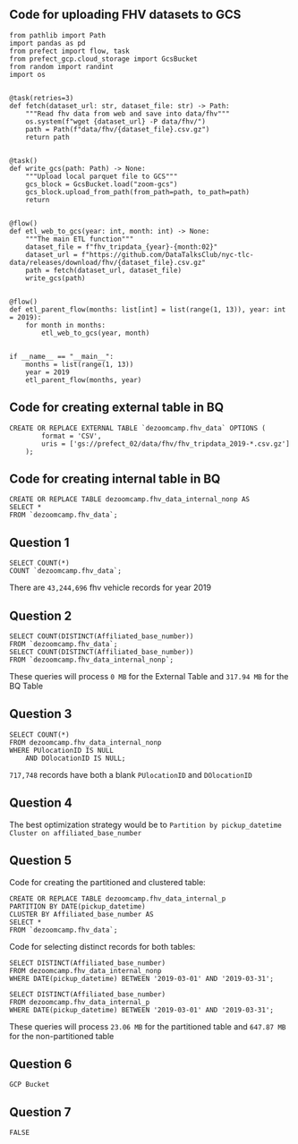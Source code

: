 ## Code for uploading FHV datasets to GCS
```
from pathlib import Path
import pandas as pd
from prefect import flow, task
from prefect_gcp.cloud_storage import GcsBucket
from random import randint
import os


@task(retries=3)
def fetch(dataset_url: str, dataset_file: str) -> Path:
    """Read fhv data from web and save into data/fhv"""
    os.system(f"wget {dataset_url} -P data/fhv/")
    path = Path(f"data/fhv/{dataset_file}.csv.gz")
    return path


@task()
def write_gcs(path: Path) -> None:
    """Upload local parquet file to GCS"""
    gcs_block = GcsBucket.load("zoom-gcs")
    gcs_block.upload_from_path(from_path=path, to_path=path)
    return


@flow()
def etl_web_to_gcs(year: int, month: int) -> None:
    """The main ETL function"""
    dataset_file = f"fhv_tripdata_{year}-{month:02}"
    dataset_url = f"https://github.com/DataTalksClub/nyc-tlc-data/releases/download/fhv/{dataset_file}.csv.gz"
    path = fetch(dataset_url, dataset_file)
    write_gcs(path)


@flow()
def etl_parent_flow(months: list[int] = list(range(1, 13)), year: int = 2019):
    for month in months:
        etl_web_to_gcs(year, month)


if __name__ == "__main__":
    months = list(range(1, 13))
    year = 2019
    etl_parent_flow(months, year)
```
## Code for creating external table in BQ
```
CREATE OR REPLACE EXTERNAL TABLE `dezoomcamp.fhv_data` OPTIONS (
        format = 'CSV',
        uris = ['gs://prefect_02/data/fhv/fhv_tripdata_2019-*.csv.gz']
    );
```

## Code for creating internal table in BQ
```
CREATE OR REPLACE TABLE dezoomcamp.fhv_data_internal_nonp AS
SELECT *
FROM `dezoomcamp.fhv_data`;
```

## Question 1
```
SELECT COUNT(*)
COUNT `dezoomcamp.fhv_data`;
```
There are `43,244,696` fhv vehicle records for year 2019

## Question 2
```
SELECT COUNT(DISTINCT(Affiliated_base_number))
FROM `dezoomcamp.fhv_data`;
SELECT COUNT(DISTINCT(Affiliated_base_number))
FROM `dezoomcamp.fhv_data_internal_nonp`;
```
These queries will process `0 MB` for the External Table and `317.94 MB` for the BQ Table

## Question 3
```
SELECT COUNT(*)
FROM dezoomcamp.fhv_data_internal_nonp
WHERE PUlocationID IS NULL
    AND DOlocationID IS NULL;
```
`717,748` records have both a blank `PUlocationID` and `DOlocationID`

## Question 4
The best optimization strategy would be to `Partition by pickup_datetime Cluster on affiliated_base_number`

## Question 5
Code for creating the partitioned and clustered table:  
```
CREATE OR REPLACE TABLE dezoomcamp.fhv_data_internal_p
PARTITION BY DATE(pickup_datetime)
CLUSTER BY Affiliated_base_number AS
SELECT *
FROM `dezoomcamp.fhv_data`;
```
Code for selecting distinct records for both tables:
```
SELECT DISTINCT(Affiliated_base_number)
FROM dezoomcamp.fhv_data_internal_nonp
WHERE DATE(pickup_datetime) BETWEEN '2019-03-01' AND '2019-03-31';

SELECT DISTINCT(Affiliated_base_number)
FROM dezoomcamp.fhv_data_internal_p
WHERE DATE(pickup_datetime) BETWEEN '2019-03-01' AND '2019-03-31';
```
These queries will process `23.06 MB` for the partitioned table and `647.87 MB` for the non-partitioned table

## Question 6
`GCP Bucket`

## Question 7
`FALSE`